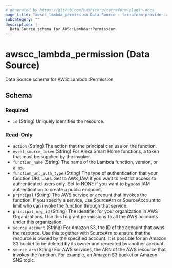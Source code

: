 ```yaml
---
# generated by https://github.com/hashicorp/terraform-plugin-docs
page_title: "awscc_lambda_permission Data Source - terraform-provider-awscc"
subcategory: ""
description: |-
  Data Source schema for AWS::Lambda::Permission
---
```


# awscc_lambda_permission (Data Source)

Data Source schema for AWS::Lambda::Permission



<!-- schema generated by tfplugindocs -->
## Schema

### Required

- `id` (String) Uniquely identifies the resource.

### Read-Only

- `action` (String) The action that the principal can use on the function.
- `event_source_token` (String) For Alexa Smart Home functions, a token that must be supplied by the invoker.
- `function_name` (String) The name of the Lambda function, version, or alias.
- `function_url_auth_type` (String) The type of authentication that your function URL uses. Set to AWS_IAM if you want to restrict access to authenticated users only. Set to NONE if you want to bypass IAM authentication to create a public endpoint.
- `principal` (String) The AWS service or account that invokes the function. If you specify a service, use SourceArn or SourceAccount to limit who can invoke the function through that service.
- `principal_org_id` (String) The identifier for your organization in AWS Organizations. Use this to grant permissions to all the AWS accounts under this organization.
- `source_account` (String) For Amazon S3, the ID of the account that owns the resource. Use this together with SourceArn to ensure that the resource is owned by the specified account. It is possible for an Amazon S3 bucket to be deleted by its owner and recreated by another account.
- `source_arn` (String) For AWS services, the ARN of the AWS resource that invokes the function. For example, an Amazon S3 bucket or Amazon SNS topic.
